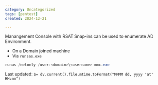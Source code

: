 ```yaml
---
category: Uncategorized
tags: [pentest]
created: 2024-12-21

---
```

Manangement Console with RSAT Snap-ins can be used to enumerate AD Environment. 
* On a Domain joined machine
* Via `runsas.exe`
```powershell
runas /netonly /user:<domain>\<username> mmc.exe
```


Last updated: `$= dv.current().file.mtime.toFormat("MMMM dd, yyyy 'at' HH:mm")`
